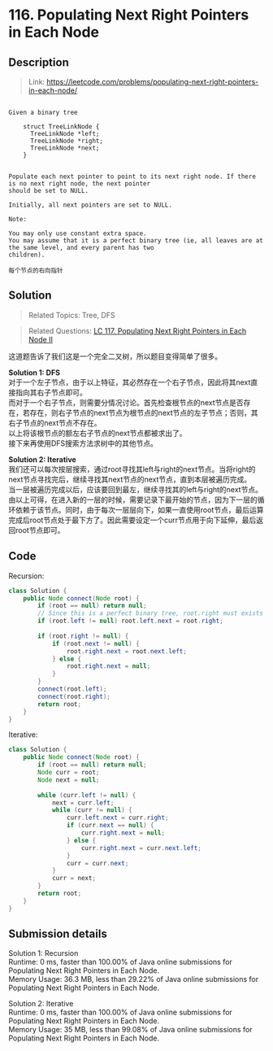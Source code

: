 # 116. Populating Next Right Pointers in Each Node

## Description

> Link: https://leetcode.com/problems/populating-next-right-pointers-in-each-node/

```

Given a binary tree

    struct TreeLinkNode {
      TreeLinkNode *left;
      TreeLinkNode *right;
      TreeLinkNode *next;
    }
 

Populate each next pointer to point to its next right node. If there is no next right node, the next pointer
should be set to NULL.

Initially, all next pointers are set to NULL.

Note:

You may only use constant extra space.
You may assume that it is a perfect binary tree (ie, all leaves are at the same level, and every parent has two
children).

每个节点的右向指针

```


## Solution

> Related Topics: Tree, DFS

> Related Questions: [LC 117. ](https://leetcode.com/problems/populating-next-right-pointers-in-each-node-ii/)[Populating Next Right Pointers in Each Node II]()

这道题告诉了我们这是一个完全二叉树，所以题目变得简单了很多。<br>

**Solution 1: DFS**<BR>
对于一个左子节点，由于以上特征，其必然存在一个右子节点，因此将其next直接指向其右子节点即可。<br>
而对于一个右子节点，则需要分情况讨论。首先检查根节点的next节点是否存在，若存在，则右子节点的next节点为根节点的next节点的左子节点；否则，其右子节点的next节点不存在。<br>
以上将该根节点的额左右子节点的next节点都被求出了。<br>
接下来再使用DFS搜索方法求树中的其他节点。

**Solution 2: Iterative**<Br>
我们还可以每次按层搜索，通过root寻找其left与right的next节点。当将right的next节点寻找完后，继续寻找其next节点的next节点，直到本层被遍历完成。<Br>
当一层被遍历完成以后，应该要回到最左，继续寻找其的left与right的next节点。<br>
由以上可得，在进入新的一层的时候，需要记录下最开始的节点，因为下一层的循环依赖于该节点。同时，由于每次一层层向下，如果一直使用root节点，最后运算完成后root节点处于最下方了。因此需要设定一个curr节点用于向下延伸，最后返回root节点即可。


## Code
Recursion:
```java
class Solution {
    public Node connect(Node root) {
        if (root == null) return null;
        // Since this is a perfect binary tree, root.right must exists
        if (root.left != null) root.left.next = root.right;
        
        if (root.right != null) {
            if (root.next != null) {
                root.right.next = root.next.left;
            } else {
                root.right.next = null;
            }
        }
        connect(root.left);
        connect(root.right);
        return root;
    }
}
```
Iterative:
```java
class Solution {
    public Node connect(Node root) {
        if (root == null) return null;
        Node curr = root;
        Node next = null;
        
        while (curr.left != null) {
            next = curr.left;
            while (curr != null) {
                curr.left.next = curr.right;
                if (curr.next == null) {
                    curr.right.next = null;
                } else {
                    curr.right.next = curr.next.left;
                }
                curr = curr.next;
            }
            curr = next;
        }
        return root;
    }
}
```


## Submission details
Solution 1: Recursion<br>
Runtime: 0 ms, faster than 100.00% of Java online submissions for Populating Next Right Pointers in Each Node.<Br>
Memory Usage: 36.3 MB, less than 29.22% of Java online submissions for Populating Next Right Pointers in Each Node.<br>

Solution 2: Iterative<br>
Runtime: 0 ms, faster than 100.00% of Java online submissions for Populating Next Right Pointers in Each Node.<br>
Memory Usage: 35 MB, less than 99.08% of Java online submissions for Populating Next Right Pointers in Each Node.
